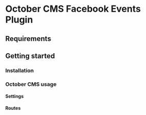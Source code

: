 # October CMS Facebook Events Plugin

## Requirements

## Getting started

### Installation

### October CMS usage

#### Settings

#### Routes
